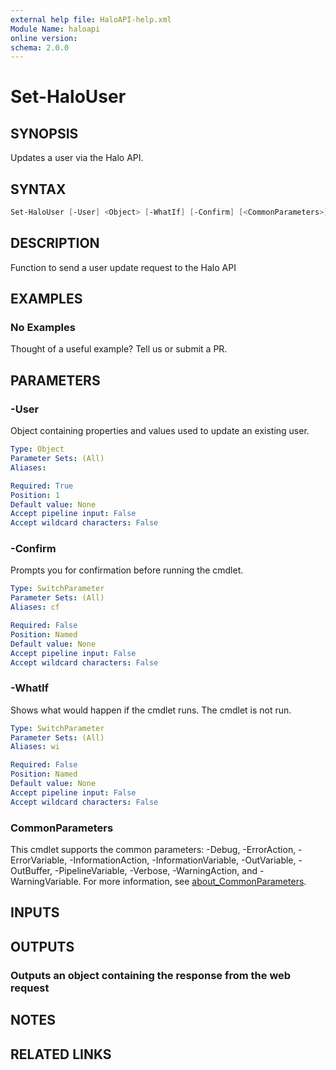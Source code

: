 ```yaml
---
external help file: HaloAPI-help.xml
Module Name: haloapi
online version:
schema: 2.0.0
---
```


# Set-HaloUser

## SYNOPSIS

Updates a user via the Halo API.

## SYNTAX

```powershell
Set-HaloUser [-User] <Object> [-WhatIf] [-Confirm] [<CommonParameters>]
```

## DESCRIPTION

Function to send a user update request to the Halo API

## EXAMPLES

### No Examples

Thought of a useful example? Tell us or submit a PR.

## PARAMETERS

### -User

Object containing properties and values used to update an existing user.

```yaml
Type: Object
Parameter Sets: (All)
Aliases:

Required: True
Position: 1
Default value: None
Accept pipeline input: False
Accept wildcard characters: False
```

### -Confirm

Prompts you for confirmation before running the cmdlet.

```yaml
Type: SwitchParameter
Parameter Sets: (All)
Aliases: cf

Required: False
Position: Named
Default value: None
Accept pipeline input: False
Accept wildcard characters: False
```

### -WhatIf

Shows what would happen if the cmdlet runs. The cmdlet is not run.

```yaml
Type: SwitchParameter
Parameter Sets: (All)
Aliases: wi

Required: False
Position: Named
Default value: None
Accept pipeline input: False
Accept wildcard characters: False
```

### CommonParameters

This cmdlet supports the common parameters: -Debug, -ErrorAction, -ErrorVariable, -InformationAction, -InformationVariable, -OutVariable, -OutBuffer, -PipelineVariable, -Verbose, -WarningAction, and -WarningVariable. For more information, see [about_CommonParameters](http://go.microsoft.com/fwlink/?LinkID=113216).

## INPUTS

## OUTPUTS

### Outputs an object containing the response from the web request

## NOTES

## RELATED LINKS
